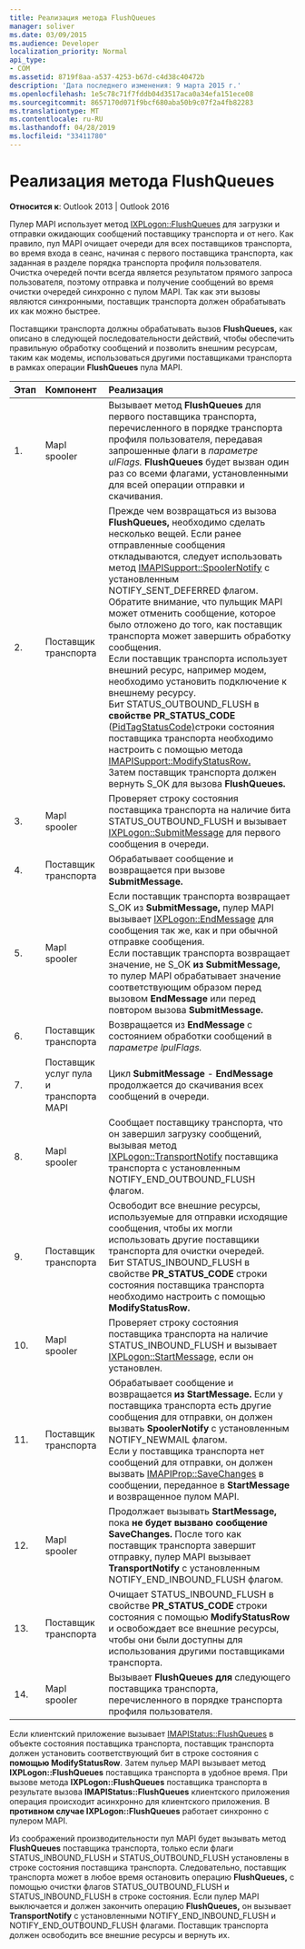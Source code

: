 ```yaml
---
title: Реализация метода FlushQueues
manager: soliver
ms.date: 03/09/2015
ms.audience: Developer
localization_priority: Normal
api_type:
- COM
ms.assetid: 8719f8aa-a537-4253-b67d-c4d38c40472b
description: 'Дата последнего изменения: 9 марта 2015 г.'
ms.openlocfilehash: 1e5c78c71f7fddb04d3517aca0a34efa151ece08
ms.sourcegitcommit: 8657170d071f9bcf680aba50b9c07f2a4fb82283
ms.translationtype: MT
ms.contentlocale: ru-RU
ms.lasthandoff: 04/28/2019
ms.locfileid: "33411780"
---
```

# <a name="implementing-the-flushqueues-method"></a>Реализация метода FlushQueues

  
  
**Относится к**: Outlook 2013 | Outlook 2016 
  
Пулер MAPI использует метод [IXPLogon::FlushQueues](ixplogon-flushqueues.md) для загрузки и отправки ожидающих сообщений поставщику транспорта и от него. Как правило, пул MAPI очищает очереди для всех поставщиков транспорта, во время входа в сеанс, начиная с первого поставщика транспорта, как заданная в разделе порядка транспорта профиля пользователя. Очистка очередей почти всегда является результатом прямого запроса пользователя, поэтому отправка и получение сообщений во время очистки очередей синхронно с пулом MAPI. Так как эти вызовы являются синхронными, поставщик транспорта должен обрабатывать их как можно быстрее. 
  
Поставщики транспорта должны обрабатывать вызов **FlushQueues,** как описано в следующей последовательности действий, чтобы обеспечить правильную обработку сообщений и позволить внешним ресурсам, таким как модемы, использоваться другими поставщиками транспорта в рамках операции **FlushQueues** пула MAPI. 
  
|**Этап**|**Компонент**|**Реализация**|
|:-----|:-----|:-----|
|1.  <br/> |MapI spooler  <br/> |Вызывает метод **FlushQueues** для первого поставщика транспорта, перечисленного в порядке транспорта профиля пользователя, передавая запрошенные флаги в _параметре ulFlags._ **FlushQueues** будет вызван один раз со всеми флагами, установленными для всей операции отправки и скачивания.  <br/> |
|2.  <br/> |Поставщик транспорта  <br/> |Прежде чем возвращаться из вызова **FlushQueues,** необходимо сделать несколько вещей. Если ранее отправленные сообщения откладываются, следует использовать метод [IMAPISupport::SpoolerNotify](imapisupport-spoolernotify.md) с установленным NOTIFY_SENT_DEFERRED флагом. Обратите внимание, что пульщик MAPI может отменить сообщение, которое было отложено до того, как поставщик транспорта может завершить обработку сообщения.  <br/> Если поставщик транспорта использует внешний ресурс, например модем, необходимо установить подключение к внешнему ресурсу.  <br/> Бит STATUS_OUTBOUND_FLUSH в **свойстве PR_STATUS_CODE** ([PidTagStatusCode)](pidtagstatuscode-canonical-property.md)строки состояния поставщика транспорта необходимо настроить с помощью метода [IMAPISupport::ModifyStatusRow.](imapisupport-modifystatusrow.md)  <br/> Затем поставщик транспорта должен вернуть S_OK для вызова **FlushQueues.**  <br/> |
|3.  <br/> |MapI spooler  <br/> |Проверяет строку состояния поставщика транспорта на наличие бита STATUS_OUTBOUND_FLUSH и вызывает [IXPLogon::SubmitMessage](ixplogon-submitmessage.md) для первого сообщения в очереди.  <br/> |
|4.  <br/> |Поставщик транспорта  <br/> |Обрабатывает сообщение и возвращается при вызове **SubmitMessage.**  <br/> |
|5.  <br/> |MapI spooler  <br/> |Если поставщик транспорта возвращает S_OK из **SubmitMessage,** пулер MAPI вызывает [IXPLogon::EndMessage](ixplogon-endmessage.md) для сообщения так же, как и при обычной отправке сообщения.  <br/> Если поставщик транспорта возвращает значение, не S_OK **из SubmitMessage,** то пулер MAPI обрабатывает значение соответствующим образом перед вызовом **EndMessage** или перед повтором вызова **SubmitMessage.**  <br/> |
|6.  <br/> |Поставщик транспорта  <br/> |Возвращается из **EndMessage** с состоянием обработки сообщений в _параметре lpulFlags._  <br/> |
|7.  <br/> |Поставщик услуг пула и транспорта MAPI  <br/> |Цикл **SubmitMessage** -  **EndMessage** продолжается до скачивания всех сообщений в очереди.  <br/> |
|8.  <br/> |MapI spooler  <br/> |Сообщает поставщику транспорта, что он завершил загрузку сообщений, вызывая метод [IXPLogon::TransportNotify](ixplogon-transportnotify.md) поставщика транспорта с установленным NOTIFY_END_OUTBOUND_FLUSH флагом.  <br/> |
|9.  <br/> |Поставщик транспорта  <br/> |Освободит все внешние ресурсы, используемые для отправки исходящие сообщения, чтобы их могли использовать другие поставщики транспорта для очистки очередей.  <br/> Бит STATUS_INBOUND_FLUSH в свойстве **PR_STATUS_CODE** строки состояния поставщика транспорта необходимо настроить с помощью **ModifyStatusRow.**  <br/> |
|10.  <br/> |MapI spooler  <br/> |Проверяет строку состояния поставщика транспорта на наличие STATUS_INBOUND_FLUSH и вызывает [IXPLogon::StartMessage,](ixplogon-startmessage.md) если он установлен.  <br/> |
|11.  <br/> |Поставщик транспорта  <br/> |Обрабатывает сообщение и возвращается **из StartMessage.** Если у поставщика транспорта есть другие сообщения для отправки, он должен вызвать **SpoolerNotify** с установленным NOTIFY_NEWMAIL флагом.  <br/> Если у поставщика транспорта нет сообщений для отправки, он должен вызвать [IMAPIProp::SaveChanges](imapiprop-savechanges.md) в сообщении, переданное в **StartMessage** и возвращенное пулом MAPI.  <br/> |
|12.  <br/> |MapI spooler  <br/> |Продолжает вызывать **StartMessage,** пока **не будет вызвано сообщение SaveChanges.** После того как поставщик транспорта завершит отправку, пулер MAPI вызывает **TransportNotify** с установленным NOTIFY_END_INBOUND_FLUSH флагом.  <br/> |
|13.  <br/> |Поставщик транспорта  <br/> |Очищает STATUS_INBOUND_FLUSH в свойстве **PR_STATUS_CODE** строки состояния с помощью **ModifyStatusRow** и освобождает все внешние ресурсы, чтобы они были доступны для использования другими поставщиками транспорта.  <br/> |
|14.  <br/> |MapI spooler  <br/> |Вызывает **FlushQueues для** следующего поставщика транспорта, перечисленного в порядке транспорта профиля пользователя.  <br/> |
   
Если клиентский приложение вызывает [IMAPIStatus::FlushQueues](imapistatus-flushqueues.md) в объекте состояния поставщика транспорта, поставщик транспорта должен установить соответствующий бит в строке состояния с **помощью ModifyStatusRow**. Затем пульер MAPI вызывает метод **IXPLogon::FlushQueues** поставщика транспорта в удобное время. При вызове метода **IXPLogon::FlushQueues** поставщика транспорта в результате вызова **IMAPIStatus::FlushQueues** клиентского приложения операция происходит асинхронно для клиентского приложения. В **противном случае IXPLogon::FlushQueues** работает синхронно с пулером MAPI. 
  
Из соображений производительности пул MAPI будет вызывать метод **FlushQueues** поставщика транспорта, только если флаги STATUS_INBOUND_FLUSH и STATUS_OUTBOUND_FLUSH установлены в строке состояния поставщика транспорта. Следовательно, поставщик транспорта может в любое время остановить операцию **FlushQueues,** с помощью очистки флагов STATUS_OUTBOUND_FLUSH и STATUS_INBOUND_FLUSH в строке состояния. Если пулер MAPI выключается и должен закончить операцию **FlushQueues,** он вызывает **TransportNotify** с установленными NOTIFY_END_INBOUND_FLUSH и NOTIFY_END_OUTBOUND_FLUSH флагами. Поставщик транспорта должен освободить все внешние ресурсы и вернуть их. 
  

